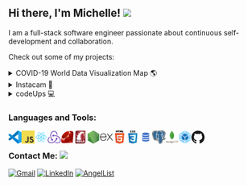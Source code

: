 <!-- <h2>Hi there, I'm Michelle!<img src="https://media.giphy.com/media/bcKmIWkUMCjVm/giphy.gif" width="65" height="45"></h2>
 -->
 
<h2>Hi there, I'm Michelle!  <img src="https://media.giphy.com/media/1z5bh2EDnAwckiGIRT/giphy.gif" width="65"></h2>
 
I am a full-stack software engineer passionate about continuous self-development and collaboration. 

Check out some of my projects: 
<details>
 <summary>COVID-19 World Data Visualization Map 🌎</summary>
 </br>
 <a href="https://michelleahuang.github.io/Covid19-Visualization-Map/" target="_blank" title="Covid-19 Visualization Map">
  <img src="https://raw.githubusercontent.com/michelleahuang/Covid19-Visualization-Map/main/src/images/demo.gif" width="350">
 </a>
 </br>
 
 Technologies Used:
 
 ![JavaScript](https://img.shields.io/badge/javascript-%23323330.svg?style=for-the-badge&logo=javascript&logoColor=%23F7DF1E)
 ![Chart.js](https://img.shields.io/badge/chart.js-F5788D.svg?style=for-the-badge&logo=chart.js&logoColor=white)
 ![Threejs](https://img.shields.io/badge/threejs-black?style=for-the-badge&logo=three.js&logoColor=white)
 ![HTML5](https://img.shields.io/badge/html5-%23E34F26.svg?style=for-the-badge&logo=html5&logoColor=white)
 ![CSS3](https://img.shields.io/badge/css3-%231572B6.svg?style=for-the-badge&logo=css3&logoColor=white)
 ![Webpack](https://img.shields.io/badge/webpack-%238DD6F9.svg?style=for-the-badge&logo=webpack&logoColor=black)
 ![NPM](https://img.shields.io/badge/NPM-%23000000.svg?style=for-the-badge&logo=npm&logoColor=white)
 
 
</details>

<details>
 <summary>Instacam 📸</summary>
 </br>
 <a href="https://the-instacam.herokuapp.com/#/login" target="_blank" title="Instacam">
   <img src="https://raw.githubusercontent.com/michelleahuang/Instacam/main/app/assets/images/overview.gif" width="350">
 </a>
 </br>
 
 Technologies Used: 
 
 ![Ruby](https://img.shields.io/badge/ruby-%23CC342D.svg?style=for-the-badge&logo=ruby&logoColor=white)
 ![Rails](https://img.shields.io/badge/rails-%23CC0000.svg?style=for-the-badge&logo=ruby-on-rails&logoColor=white)
 ![React](https://img.shields.io/badge/react-%2320232a.svg?style=for-the-badge&logo=react&logoColor=%2361DAFB)
 ![Redux](https://img.shields.io/badge/redux-%23593d88.svg?style=for-the-badge&logo=redux&logoColor=white)
 ![HTML5](https://img.shields.io/badge/html5-%23E34F26.svg?style=for-the-badge&logo=html5&logoColor=white)
 ![CSS3](https://img.shields.io/badge/css3-%231572B6.svg?style=for-the-badge&logo=css3&logoColor=white)
 ![SASS](https://img.shields.io/badge/SASS-hotpink.svg?style=for-the-badge&logo=SASS&logoColor=white)
 ![Postgres](https://img.shields.io/badge/postgres-%23316192.svg?style=for-the-badge&logo=postgresql&logoColor=white)
 ![Heroku](https://img.shields.io/badge/heroku-%23430098.svg?style=for-the-badge&logo=heroku&logoColor=white)
 ![AWS](https://img.shields.io/badge/AWS-%23FF9900.svg?style=for-the-badge&logo=amazon-aws&logoColor=white)
 ![Webpack](https://img.shields.io/badge/webpack-%238DD6F9.svg?style=for-the-badge&logo=webpack&logoColor=black)
 ![NPM](https://img.shields.io/badge/NPM-%23000000.svg?style=for-the-badge&logo=npm&logoColor=white)

</details>

<details>
 <summary>codeUps 💻</summary>
 </br>
 <a href="https://codeups.herokuapp.com/#/" target="_blank" title="codeUps">
    <img src="https://raw.githubusercontent.com/ggharsha/codeUps/main/readme_assets/splash_page.gif" width="350">
 </a>
 </br>
 
 Technologies Used: 
 
 ![MongoDB](https://img.shields.io/badge/MongoDB-%234ea94b.svg?style=for-the-badge&logo=mongodb&logoColor=white)
 ![Express.js](https://img.shields.io/badge/express.js-%23404d59.svg?style=for-the-badge&logo=express&logoColor=%2361DAFB)
 ![React](https://img.shields.io/badge/react-%2320232a.svg?style=for-the-badge&logo=react&logoColor=%2361DAFB)
 ![NodeJS](https://img.shields.io/badge/node.js-6DA55F?style=for-the-badge&logo=node.js&logoColor=white)
 ![HTML5](https://img.shields.io/badge/html5-%23E34F26.svg?style=for-the-badge&logo=html5&logoColor=white)
 ![CSS3](https://img.shields.io/badge/css3-%231572B6.svg?style=for-the-badge&logo=css3&logoColor=white)
 ![SASS](https://img.shields.io/badge/SASS-hotpink.svg?style=for-the-badge&logo=SASS&logoColor=white)
 ![Heroku](https://img.shields.io/badge/heroku-%23430098.svg?style=for-the-badge&logo=heroku&logoColor=white)
 ![AWS](https://img.shields.io/badge/AWS-%23FF9900.svg?style=for-the-badge&logo=amazon-aws&logoColor=white)
 ![Webpack](https://img.shields.io/badge/webpack-%238DD6F9.svg?style=for-the-badge&logo=webpack&logoColor=black)
 ![NPM](https://img.shields.io/badge/NPM-%23000000.svg?style=for-the-badge&logo=npm&logoColor=white)
 
</details>

### Languages and Tools:
<a href="https://code.visualstudio.com/" target="_blank" rel="noreferrer"> 
 <img align="left" alt="Visual Studio Code" width="26px" src="https://raw.githubusercontent.com/github/explore/80688e429a7d4ef2fca1e82350fe8e3517d3494d/topics/visual-studio-code/visual-studio-code.png" />
</a>

 <a href="https://developer.mozilla.org/en-US/docs/Web/JavaScript" target="_blank" rel="noreferrer"> 
 <img align="left" alt="JavaScript" width="26px"      src="https://raw.githubusercontent.com/github/explore/80688e429a7d4ef2fca1e82350fe8e3517d3494d/topics/javascript/javascript.png" />
</a>

<a href="https://reactjs.org/" target="_blank" rel="noreferrer"> 
 <img align="left" alt="React" width="26px" src="https://raw.githubusercontent.com/github/explore/80688e429a7d4ef2fca1e82350fe8e3517d3494d/topics/react/react.png" />
</a>

<a href="https://redux.js.org" target="_blank" rel="noreferrer">
    <img align="left" alt="Redux" width="26px" src="https://raw.githubusercontent.com/devicons/devicon/master/icons/redux/redux-original.svg" />
 </a> 

<a href="https://www.ruby-lang.org/en/" target="_blank" rel="noreferrer"> 
    <img align="left" alt="Ruby" width="26px" src="https://raw.githubusercontent.com/devicons/devicon/master/icons/ruby/ruby-original.svg" />
</a> 

<a href="https://rubyonrails.org" target="_blank" rel="noreferrer"> 
    <img align="left" alt="rails" width="26px" src="https://raw.githubusercontent.com/devicons/devicon/master/icons/rails/rails-original-wordmark.svg" /> 
 </a>

<a href="https://nodejs.org" target="_blank" rel="noreferrer"> 
 <img align="left" alt="Node.js" width="26px" src="https://raw.githubusercontent.com/github/explore/80688e429a7d4ef2fca1e82350fe8e3517d3494d/topics/nodejs/nodejs.png" />
</a>

<a href="https://expressjs.com" target="_blank" rel="noreferrer"> 
    <img align="left" alt="Express.js" width="26px" src="https://raw.githubusercontent.com/devicons/devicon/master/icons/express/express-original.svg" />
  </a>

<a href="https://www.w3schools.com/html/" target="_blank" rel="noreferrer">
 <img align="left" alt="HTML5" width="26px" src="https://raw.githubusercontent.com/github/explore/80688e429a7d4ef2fca1e82350fe8e3517d3494d/topics/html/html.png" />
</a>
 
<a href="https://www.w3schools.com/css/" target="_blank" rel="noreferrer"> 
 <img align="left" alt="CSS3" width="26px" src="https://raw.githubusercontent.com/github/explore/80688e429a7d4ef2fca1e82350fe8e3517d3494d/topics/css/css.png" />
</a>
 
<a href="https://www.mysql.com/" target="_blank" rel="noreferrer"> 
 <img align="left" alt="SQL" width="26px" src="https://raw.githubusercontent.com/github/explore/80688e429a7d4ef2fca1e82350fe8e3517d3494d/topics/sql/sql.png" />
</a>

<a href="https://www.postgresql.org" target="_blank" rel="noreferrer"> 
 <img align="left" alt="postgreSQL" width="26px" src="https://raw.githubusercontent.com/github/explore/80688e429a7d4ef2fca1e82350fe8e3517d3494d/topics/postgresql/postgresql.png" />
</a>

<a href="https://www.mongodb.com/" target="_blank" rel="noreferrer">
    <img align="left" alt="mongoDB" width="26px" src="https://raw.githubusercontent.com/devicons/devicon/master/icons/mongodb/mongodb-original-wordmark.svg" />
 </a> 
 
 <a href="https://webpack.js.org" target="_blank" rel="noreferrer"> 
    <img align="left" alt="webpack" width="26px" src="https://raw.githubusercontent.com/devicons/devicon/d00d0969292a6569d45b06d3f350f463a0107b0d/icons/webpack/webpack-original.svg" /> 
 </a> 

<a href="https://github.com/" target="_blank" rel="noreferrer"> 
 <img align="left" alt="GitHub" width="26px" src="https://raw.githubusercontent.com/github/explore/78df643247d429f6cc873026c0622819ad797942/topics/github/github.png" />
</a>

<br>

<!-- ### Contact Me: -->
<h3>Contact Me: <img src="https://media.giphy.com/media/RINCpfiUDKfVruibqh/giphy.gif" width="65"></h3>

[![Gmail](https://img.shields.io/badge/Gmail-D14836?style=for-the-badge&logo=gmail&logoColor=white)](mailto:michelleahuang@berkeley.edu)
[![LinkedIn](https://img.shields.io/badge/linkedin-%230077B5.svg?style=for-the-badge&logo=linkedin&logoColor=white)](https://www.linkedin.com/in/michelleahuang/)
[![AngelList](https://img.shields.io/badge/AngelList-%23D4D4D4.svg?style=for-the-badge&logo=AngelList&logoColor=black)](https://angel.co/u/michelleahuang)


<!--
**michelleahuang/michelleahuang** is a ✨ _special_ ✨ repository because its `README.md` (this file) appears on your GitHub profile.

Here are some ideas to get you started:

- 🔭 I’m currently working on ...
- 🌱 I’m currently learning ...
- 👯 I’m looking to collaborate on ...
- 🤔 I’m looking for help with ...
- 💬 Ask me about ...
- 📫 How to reach me: ...
- 😄 Pronouns: ...
- ⚡ Fun fact: ...
-->
